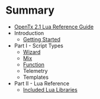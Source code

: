 # Summary

* [OpenTx 2.1 Lua Reference Guide](README.md)
* Introduction
   * [Getting Started](getting_started.md)
* Part I - Script Types
   * [Wizard](wizard.md)
   * [Mix](mix.md)
   * [Function](function.md)
   * Telemetry
   * Templates
* Part II - Lua Reference
   * [Included Lua Libraries](included_lua_libraries.md)

